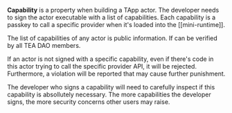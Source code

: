 **Capability** is a property when building a TApp actor. The developer needs to sign the actor executable with a list of capabilities. Each capability is a passkey to call a specific provider when it's loaded into the [[mini-runtime]].

The list of capabilities of any actor is public information. If can be verified by all TEA DAO members. 

If an actor is not signed with a specific capability, even if there's code in this actor trying to call the specific provider API, it will be rejected. Furthermore, a violation will be reported that may cause further punishment. 

The developer who signs a capability will need to carefully inspect if this capability is absollutely necessary. The more capabilities the developer signs, the more security concerns other users may raise.

